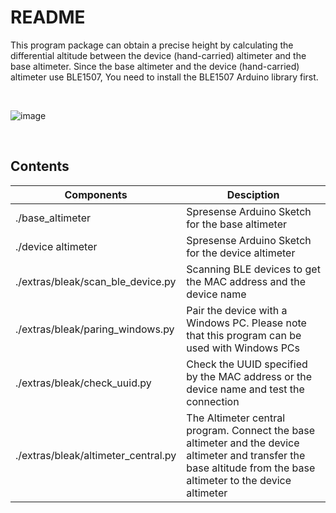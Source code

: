 # README

This program package can obtain a precise height by calculating the differential altitude between the device (hand-carried) altimeter and the base altimeter. Since the base altimeter and the device (hand-carried) altimeter use BLE1507,  You need to install the BLE1507 Arduino library first. 

<br/>

![image](https://github.com/user-attachments/assets/1c7bcd55-1adb-4024-8c72-2d637f3400f3)

<br/>

## Contents

| Components                          | Desciption | 
| ----------------------------------- | ---------- | 
| ./base_altimeter                    | Spresense Arduino Sketch for the base altimeter   |
| ./device altimeter                  | Spresense Arduino Sketch for the device altimeter |
| ./extras/bleak/scan_ble_device.py   | Scanning BLE devices to get the MAC address and the device name |
| ./extras/bleak/paring_windows.py    | Pair the device with a Windows PC. Please note that this program can be used with Windows PCs |
| ./extras/bleak/check_uuid.py        | Check the UUID specified by the MAC address or the device name and test the connection    | 
| ./extras/bleak/altimeter_central.py | The Altimeter central program. Connect the base altimeter and the device altimeter and transfer the base altitude from the base altimeter to the device altimeter |
